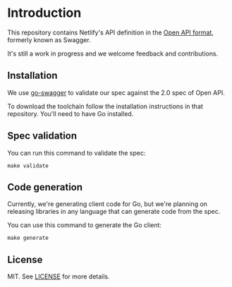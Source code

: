 # Introduction

This repository contains Netlify's API definition in the [Open API format](https://github.com/OAI/OpenAPI-Specification/blob/master/versions/2.0.md), formerly known as Swagger.

It's still a work in progress and we welcome feedback and contributions.

## Installation

We use [go-swagger](https://github.com/go-swagger/go-swagger) to validate our spec against the 2.0 spec of Open API.

To download the toolchain follow the installation instructions in that repository. You'll need to have Go installed.

## Spec validation

You can run this command to validate the spec:

	make validate

## Code generation

Currently, we're generating client code for Go, but we're planning on releasing libraries in any language that can generate code from the spec.

You can use this command to generate the Go client:

	make generate

## License

MIT. See [LICENSE](LICENSE) for more details.
